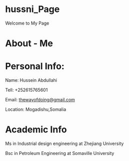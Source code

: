 # hussni_Page
Welcome to My Page
# About - Me

# Personal Info:
 Name: Hussein Abdullahi 
 
 Tell: +252615765601
 
 Email: thewayofdoing@gmail.com
   
 Location: Mogadishu,Somalia

# Academic Info 

   Ms in Industrial design engineering at Zhejiang University
   
   Bsc in Petroleum Engineering at Somaville University
